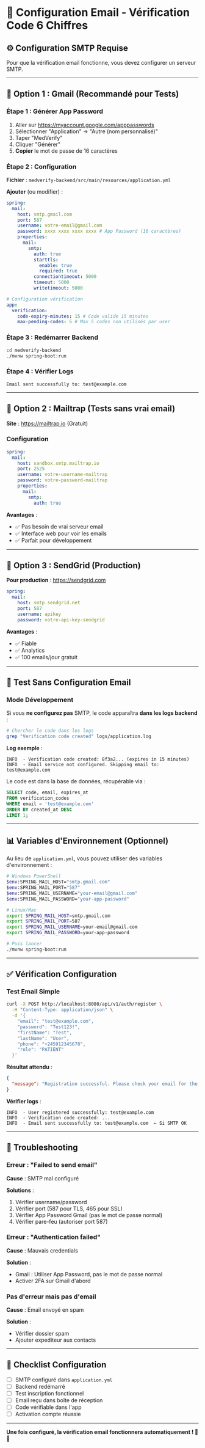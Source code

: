 # 📧 Configuration Email - Vérification Code 6 Chiffres

## ⚙️ Configuration SMTP Requise

Pour que la vérification email fonctionne, vous devez configurer un serveur SMTP.

---

## 🔧 Option 1 : Gmail (Recommandé pour Tests)

### Étape 1 : Générer App Password

1. Aller sur https://myaccount.google.com/apppasswords
2. Sélectionner "Application" → "Autre (nom personnalisé)"
3. Taper "MedVerify"
4. Cliquer "Générer"
5. **Copier** le mot de passe de 16 caractères

### Étape 2 : Configuration

**Fichier** : `medverify-backend/src/main/resources/application.yml`

**Ajouter** (ou modifier) :

```yaml
spring:
  mail:
    host: smtp.gmail.com
    port: 587
    username: votre-email@gmail.com
    password: xxxx xxxx xxxx xxxx # App Password (16 caractères)
    properties:
      mail:
        smtp:
          auth: true
          starttls:
            enable: true
            required: true
          connectiontimeout: 5000
          timeout: 5000
          writetimeout: 5000

# Configuration vérification
app:
  verification:
    code-expiry-minutes: 15 # Code valide 15 minutes
    max-pending-codes: 5 # Max 5 codes non utilisés par user
```

### Étape 3 : Redémarrer Backend

```bash
cd medverify-backend
./mvnw spring-boot:run
```

### Étape 4 : Vérifier Logs

```
Email sent successfully to: test@example.com
```

---

## 🔧 Option 2 : Mailtrap (Tests sans vrai email)

**Site** : https://mailtrap.io (Gratuit)

### Configuration

```yaml
spring:
  mail:
    host: sandbox.smtp.mailtrap.io
    port: 2525
    username: votre-username-mailtrap
    password: votre-password-mailtrap
    properties:
      mail:
        smtp:
          auth: true
```

**Avantages** :

- ✅ Pas besoin de vrai serveur email
- ✅ Interface web pour voir les emails
- ✅ Parfait pour développement

---

## 🔧 Option 3 : SendGrid (Production)

**Pour production** : https://sendgrid.com

```yaml
spring:
  mail:
    host: smtp.sendgrid.net
    port: 587
    username: apikey
    password: votre-api-key-sendgrid
```

**Avantages** :

- ✅ Fiable
- ✅ Analytics
- ✅ 100 emails/jour gratuit

---

## 🧪 Test Sans Configuration Email

### Mode Développement

Si vous **ne configurez pas** SMTP, le code apparaîtra **dans les logs backend** :

```bash
# Chercher le code dans les logs
grep "Verification code created" logs/application.log
```

**Log exemple** :

```
INFO  - Verification code created: 8f3a2... (expires in 15 minutes)
INFO  - Email service not configured. Skipping email to: test@example.com
```

Le code est dans la base de données, récupérable via :

```sql
SELECT code, email, expires_at
FROM verification_codes
WHERE email = 'test@example.com'
ORDER BY created_at DESC
LIMIT 1;
```

---

## 📊 Variables d'Environnement (Optionnel)

Au lieu de `application.yml`, vous pouvez utiliser des variables d'environnement :

```bash
# Windows PowerShell
$env:SPRING_MAIL_HOST="smtp.gmail.com"
$env:SPRING_MAIL_PORT="587"
$env:SPRING_MAIL_USERNAME="your-email@gmail.com"
$env:SPRING_MAIL_PASSWORD="your-app-password"

# Linux/Mac
export SPRING_MAIL_HOST=smtp.gmail.com
export SPRING_MAIL_PORT=587
export SPRING_MAIL_USERNAME=your-email@gmail.com
export SPRING_MAIL_PASSWORD=your-app-password

# Puis lancer
./mvnw spring-boot:run
```

---

## ✅ Vérification Configuration

### Test Email Simple

```bash
curl -X POST http://localhost:8080/api/v1/auth/register \
  -H "Content-Type: application/json" \
  -d '{
    "email": "test@example.com",
    "password": "Test123!",
    "firstName": "Test",
    "lastName": "User",
    "phone": "+245912345678",
    "role": "PATIENT"
  }'
```

**Résultat attendu** :

```json
{
  "message": "Registration successful. Please check your email for the verification code."
}
```

**Vérifier logs** :

```
INFO  - User registered successfully: test@example.com
INFO  - Verification code created: ...
INFO  - Email sent successfully to: test@example.com  ← Si SMTP OK
```

---

## 🐛 Troubleshooting

### Erreur : "Failed to send email"

**Cause** : SMTP mal configuré

**Solutions** :

1. Vérifier username/password
2. Vérifier port (587 pour TLS, 465 pour SSL)
3. Vérifier App Password Gmail (pas le mot de passe normal)
4. Vérifier pare-feu (autoriser port 587)

### Erreur : "Authentication failed"

**Cause** : Mauvais credentials

**Solution** :

- Gmail : Utiliser App Password, pas le mot de passe normal
- Activer 2FA sur Gmail d'abord

### Pas d'erreur mais pas d'email

**Cause** : Email envoyé en spam

**Solution** :

- Vérifier dossier spam
- Ajouter expediteur aux contacts

---

## 📝 Checklist Configuration

- [ ] SMTP configuré dans `application.yml`
- [ ] Backend redémarré
- [ ] Test inscription fonctionnel
- [ ] Email reçu dans boîte de réception
- [ ] Code vérifiable dans l'app
- [ ] Activation compte réussie

---

**Une fois configuré, la vérification email fonctionnera automatiquement ! 📧✅**



